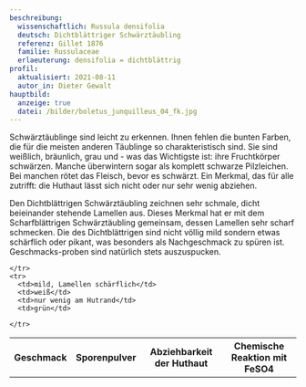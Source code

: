 ```yaml
---
beschreibung:
  wissenschaftlich: Russula densifolia
  deutsch: Dichtblättriger Schwärztäubling
  referenz: Gillet 1876
  familie: Russulaceae
  erlaeuterung: densifolia = dichtblättrig
profil:
  aktualisiert: 2021-08-11
  autor_in: Dieter Gewalt
hauptbild:
  anzeige: true
  datei: /bilder/boletus_junquilleus_04_fk.jpg
---
```

Schwärztäublinge sind leicht zu erkennen. Ihnen fehlen die bunten Farben, die für die meisten anderen Täublinge so charakteristisch sind. Sie sind weißlich, bräunlich, grau und - was das Wichtigste ist: ihre Fruchtkörper schwärzen. Manche überwintern sogar als komplett schwarze Pilzleichen. Bei manchen rötet das Fleisch, bevor es schwärzt. Ein Merkmal, das für alle zutrifft: die Huthaut lässt sich nicht oder nur sehr wenig abziehen.

Den Dichtblättrigen Schwärztäubling zeichnen sehr schmale, dicht beieinander stehende Lamellen aus. Dieses Merkmal hat er mit dem Scharfblättrigen Schwärztäubling gemeinsam, dessen Lamellen sehr scharf schmecken. Die des Dichtblättrigen sind nicht völlig mild sondern etwas schärflich oder pikant, was besonders als Nachgeschmack zu spüren ist. Geschmacks-proben sind natürlich stets auszuspucken.


<div class="table-responsive">
  <table class="table taeubling">
    <tr>
      <th rowspan="2">Geschmack</th>
      <th rowspan="2">Sporenpulver</th>
      <th rowspan="2">Abziehbarkeit der Huthaut</th>
      <th colspan="3" class="text-center">Chemische Reaktion mit FeSO4</th>
    </tr>
    <tr>
      
      
    </tr>
    <tr>
      <td>mild, Lamellen schärflich</td>
      <td>weiß</td>
      <td>nur wenig am Hutrand</td>
      <td>grün</td>
       
    </tr>
  </table>
</div>